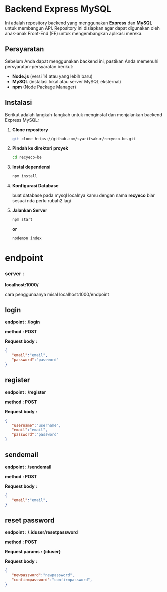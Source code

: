 # Backend Express MySQL

Ini adalah repository backend yang menggunakan **Express** dan **MySQL** untuk membangun API. Repository ini disiapkan agar dapat digunakan oleh anak-anak Front-End (FE) untuk mengembangkan aplikasi mereka.

## Persyaratan

Sebelum Anda dapat menggunakan backend ini, pastikan Anda memenuhi persyaratan-persyaratan berikut:

- **Node.js** (versi 14 atau yang lebih baru)
- **MySQL** (instalasi lokal atau server MySQL eksternal)
- **npm** (Node Package Manager)

## Instalasi

Berikut adalah langkah-langkah untuk menginstal dan menjalankan backend Express MySQL:

1. **Clone repository**

   ```bash
   git clone https://github.com/syarifsakur/recyeco-be.git

2. **Pindah ke direktori proyek**

    ```bash
    cd recyeco-be

3. **Instal dependensi**

    ```bash
    npm install

4. **Konfigurasi Database**

    buat database pada mysql localnya kamu dengan nama **recyeco** biar sesuai nda perlu rubah2 lagi



5. **Jalankan Server**

    ```bash
    npm start
    ```

    **or**

    ```
    nodemon index
    ```

# endpoint

### server :
   **localhost:1000/**

   cara penggunaanya misal localhost:1000/endpoint

## login
   **endpoint : /login**
   
   **method : POST**

   **Request body :**
   ```json
   {
      "email":"email",
      "password":"password"
   }
   ```

   <!-- **Response :**
   ```json
   {
      "message:":"login berhasil",
      "id":"usernames.id",
      "token":"token"
   }
   ``` -->

## register
   **endpoint : /register**

   **method : POST**

   **Request body :**
   ```json
   {
      "username":"username",
      "email":"email",
      "password":"password"
   }
   ```

## sendemail
   **endpoint : /sendemail**

   **method : POST**

   **Request body :**
   ```json
   {
      "email":"email",
   }
   ```

## reset password
    
   **endpoint : /:iduser/resetpassword**

   **method : POST**

   **Request params : {iduser}**

   **Request body :**
   ```json
   {
      "newpassword":"newpassword",
      "confirmpassword":"confirmpassword",
   }
   ```

